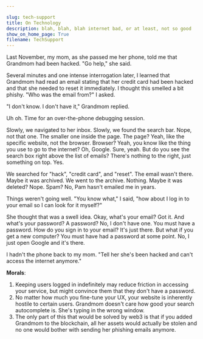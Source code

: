 ```yaml
---

slug: tech-support
title: On Technology
description: blah, blah, blah internet bad, or at least, not so good
show_on_home_page: True
filename: TechSupport
---
```


Last November, my mom, as she passed me her phone, told me that Grandmom had been hacked. "Go help," she said.

Several minutes and one intense interrogation later, I learned that Grandmom had read an email stating that her credit card had been hacked and that she needed to reset it immediately. I thought this smelled a bit phishy. "Who was the email from?" I asked.

"I don't know. I don't have it," Grandmom replied.

Uh oh. Time for an over-the-phone debugging session.

Slowly, we navigated to her inbox. Slowly, we found the search bar. Nope, not that one. The smaller one inside the page. The page? Yeah, like the specific website, not the browser. Browser? Yeah, you know like the thing you use to go to the internet? Oh, Google. Sure, yeah. But do you see the search box right above the list of emails? There's nothing to the right, just something on top. Yes.

We searched for "hack", "credit card", and "reset". The email wasn't there. Maybe it was archived. We went to the archive. Nothing. Maybe it was deleted? Nope. Spam? No, Pam hasn't emailed me in years.

Things weren't going well. "You know what," I said, "how about I log in to your email so I can look for it myself?"

She thought that was a swell idea. Okay, what's your email? Got it. And what's your password? A password? No, I don't have one. You must have a password. How do you sign in to your email? It's just there. But what if you get a new computer? You must have had a password at some point. No, I just open Google and it's there.

I hadn't the phone back to my mom. "Tell her she's been hacked and can't access the internet anymore."

**Morals**:

1. Keeping users logged in indefinitely may reduce friction in accessing your service, but might convince them that they don't have a password.
2. No matter how much you fine-tune your UX, your website is inherently hostile to certain users. Grandmom doesn't care how good your search autocomplete is. She's typing in the wrong window.
3. The only part of this that would be solved by web3 is that if you added Grandmom to the blockchain, all her assets would actually be stolen and no one would bother with sending her phishing emails anymore.
